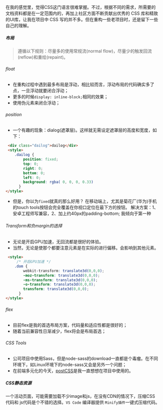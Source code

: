 在我的感觉里，觉得CSS这门语言很难掌握。不过，根据不同的需求，所需要的文档资料都是在一定范围内的，再加上社区方面不断贡献出优秀的 CSS 库和精致的UI库，让我在项目中 CSS 写的并不多。但在重构一些老项目时，还是留下一些自己的理解。

##### 布局
> 遵循以下规则：尽量多的使用常规流(normal flow)，尽量少的触发回流(reflow)和重绘(repaint)。

###### float
+ 在重构过程中遇到最多布局是浮动，相比较而言，浮动布局的代码确实多了点，一旦浮动就要闭合浮动；
+ 更多的时候`display: inline-block;`相同的效果；
+ 使用伪元素来闭合浮动；

###### position
+ 一个有趣的现象：dialog(遮罩层)。这样就无需设定遮罩层的高度和宽度，如下：
```html
 <div class="dailog">dailog</div>
 <style>
    .dailog {
        position: fixed;
        top: 0;
        right: 0;
        bottom: 0;
        left: 0;
        background: rgba( 0, 0, 0, 0.33)
      }
</style>
```
+ 但是，你以为`fixed`就真的那么好用？
在移动端上，尤其是菊花厂(华为)手机的touch tools按钮会完全覆盖在你视口定位在最下方的按钮。
解决方案：1、安卓工程师写兼容，2、加上约40px的padding-bottom; 我倾向于第一种

###### Transform和负margin的选择
  + 无论是开启GPU加速，无回流都是很好的体验。
  + 当然，无论是使那个都要注意元素是在实际的进行偏移。会影响到其他元素。
```html
 <style>
     /* 开启GPU加速 */
    .dom {
        webkit-transform: translate3d(0,0,0);
        -moz-transform: translate3d(0,0,0);
        -ms-transform: translate3d(0,0,0);
        -o-transform: translate3d(0,0,0);
        transform: translate3d(0,0,0);
      }
</style>
```

###### flex
+ 目前flex是我的首选布局方案，代码量和适应性都是很好的；
+ 随着当前兼容性日渐减少，flex将会是布局首选；

###### CSS Tools
+ 公司项目中使用Sass，但是node-sass的download一直都是个毒瘤。在不同环境下，如Linux环境下的node-sass又会是另外一个问题；
+ 在前端多元化的今天，[postCSS](https://postcss.org/)是我一直想想在项目中使用的。

##### CSS静态资源
一个活动页面，可能需要加载不少image和js，在没有CDN的情况下，压缩CSS 代码和 js代码是个不错的选择。`VS Code` 编译器提供 `Minify插件`一键式压缩代码。
